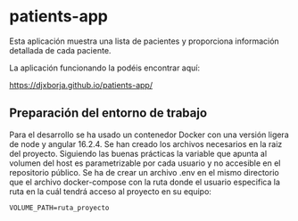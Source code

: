 # patients-app
Esta aplicación muestra una lista de pacientes y proporciona información detallada de cada paciente.

La aplicación funcionando la podéis encontrar aquí:

https://djxborja.github.io/patients-app/

## Preparación del entorno de trabajo

Para el desarrollo se ha usado un contenedor Docker con una versión ligera de node y angular 16.2.4.
Se han creado los archivos necesarios en la raiz del proyecto. Siguiendo las buenas prácticas la variable que apunta al volumen del host es parametrizable por cada usuario y no accesible en el repositorio público.
Se ha de crear un archivo .env en el mismo directorio que el archivo docker-compose con la ruta donde el usuario especifica la ruta en la cuál tendrá acceso al proyecto en su equipo:

<code>VOLUME_PATH=ruta_proyecto</code>